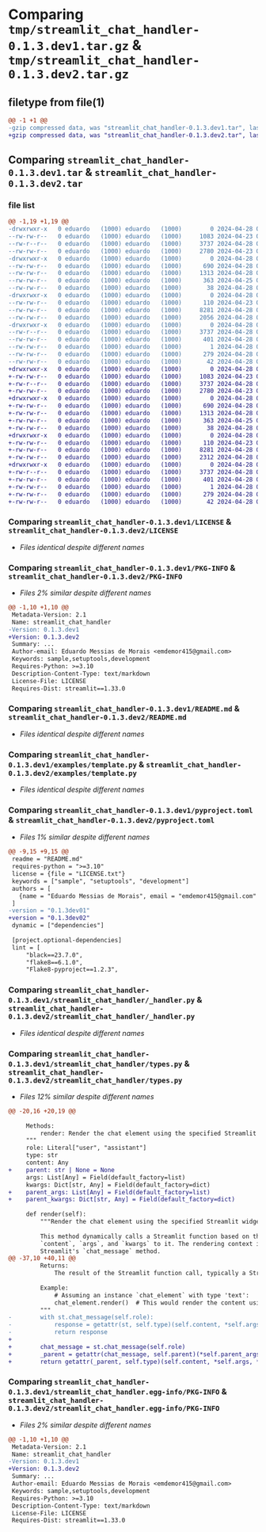 # Comparing `tmp/streamlit_chat_handler-0.1.3.dev1.tar.gz` & `tmp/streamlit_chat_handler-0.1.3.dev2.tar.gz`

## filetype from file(1)

```diff
@@ -1 +1 @@
-gzip compressed data, was "streamlit_chat_handler-0.1.3.dev1.tar", last modified: Sun Apr 28 02:38:44 2024, max compression
+gzip compressed data, was "streamlit_chat_handler-0.1.3.dev2.tar", last modified: Sun Apr 28 02:51:47 2024, max compression
```

## Comparing `streamlit_chat_handler-0.1.3.dev1.tar` & `streamlit_chat_handler-0.1.3.dev2.tar`

### file list

```diff
@@ -1,19 +1,19 @@
-drwxrwxr-x   0 eduardo   (1000) eduardo   (1000)        0 2024-04-28 02:38:44.593614 streamlit_chat_handler-0.1.3.dev1/
--rw-rw-r--   0 eduardo   (1000) eduardo   (1000)     1083 2024-04-23 04:06:28.000000 streamlit_chat_handler-0.1.3.dev1/LICENSE
--rw-r--r--   0 eduardo   (1000) eduardo   (1000)     3737 2024-04-28 02:38:44.593614 streamlit_chat_handler-0.1.3.dev1/PKG-INFO
--rw-rw-r--   0 eduardo   (1000) eduardo   (1000)     2780 2024-04-23 04:03:07.000000 streamlit_chat_handler-0.1.3.dev1/README.md
-drwxrwxr-x   0 eduardo   (1000) eduardo   (1000)        0 2024-04-28 02:38:44.589614 streamlit_chat_handler-0.1.3.dev1/examples/
--rw-rw-r--   0 eduardo   (1000) eduardo   (1000)      690 2024-04-28 02:33:43.000000 streamlit_chat_handler-0.1.3.dev1/examples/template.py
--rw-rw-r--   0 eduardo   (1000) eduardo   (1000)     1313 2024-04-28 02:38:32.000000 streamlit_chat_handler-0.1.3.dev1/pyproject.toml
--rw-rw-r--   0 eduardo   (1000) eduardo   (1000)      363 2024-04-25 04:44:43.000000 streamlit_chat_handler-0.1.3.dev1/requirements.txt
--rw-rw-r--   0 eduardo   (1000) eduardo   (1000)       38 2024-04-28 02:38:44.593614 streamlit_chat_handler-0.1.3.dev1/setup.cfg
-drwxrwxr-x   0 eduardo   (1000) eduardo   (1000)        0 2024-04-28 02:38:44.589614 streamlit_chat_handler-0.1.3.dev1/streamlit_chat_handler/
--rw-rw-r--   0 eduardo   (1000) eduardo   (1000)      110 2024-04-23 00:45:47.000000 streamlit_chat_handler-0.1.3.dev1/streamlit_chat_handler/__init__.py
--rw-rw-r--   0 eduardo   (1000) eduardo   (1000)     8281 2024-04-28 02:33:43.000000 streamlit_chat_handler-0.1.3.dev1/streamlit_chat_handler/_handler.py
--rw-rw-r--   0 eduardo   (1000) eduardo   (1000)     2056 2024-04-28 02:33:43.000000 streamlit_chat_handler-0.1.3.dev1/streamlit_chat_handler/types.py
-drwxrwxr-x   0 eduardo   (1000) eduardo   (1000)        0 2024-04-28 02:38:44.593614 streamlit_chat_handler-0.1.3.dev1/streamlit_chat_handler.egg-info/
--rw-r--r--   0 eduardo   (1000) eduardo   (1000)     3737 2024-04-28 02:38:44.000000 streamlit_chat_handler-0.1.3.dev1/streamlit_chat_handler.egg-info/PKG-INFO
--rw-rw-r--   0 eduardo   (1000) eduardo   (1000)      401 2024-04-28 02:38:44.000000 streamlit_chat_handler-0.1.3.dev1/streamlit_chat_handler.egg-info/SOURCES.txt
--rw-rw-r--   0 eduardo   (1000) eduardo   (1000)        1 2024-04-28 02:38:44.000000 streamlit_chat_handler-0.1.3.dev1/streamlit_chat_handler.egg-info/dependency_links.txt
--rw-rw-r--   0 eduardo   (1000) eduardo   (1000)      279 2024-04-28 02:38:44.000000 streamlit_chat_handler-0.1.3.dev1/streamlit_chat_handler.egg-info/requires.txt
--rw-rw-r--   0 eduardo   (1000) eduardo   (1000)       42 2024-04-28 02:38:44.000000 streamlit_chat_handler-0.1.3.dev1/streamlit_chat_handler.egg-info/top_level.txt
+drwxrwxr-x   0 eduardo   (1000) eduardo   (1000)        0 2024-04-28 02:51:47.609328 streamlit_chat_handler-0.1.3.dev2/
+-rw-rw-r--   0 eduardo   (1000) eduardo   (1000)     1083 2024-04-23 04:06:28.000000 streamlit_chat_handler-0.1.3.dev2/LICENSE
+-rw-r--r--   0 eduardo   (1000) eduardo   (1000)     3737 2024-04-28 02:51:47.609328 streamlit_chat_handler-0.1.3.dev2/PKG-INFO
+-rw-rw-r--   0 eduardo   (1000) eduardo   (1000)     2780 2024-04-23 04:03:07.000000 streamlit_chat_handler-0.1.3.dev2/README.md
+drwxrwxr-x   0 eduardo   (1000) eduardo   (1000)        0 2024-04-28 02:51:47.609328 streamlit_chat_handler-0.1.3.dev2/examples/
+-rw-rw-r--   0 eduardo   (1000) eduardo   (1000)      690 2024-04-28 02:33:43.000000 streamlit_chat_handler-0.1.3.dev2/examples/template.py
+-rw-rw-r--   0 eduardo   (1000) eduardo   (1000)     1313 2024-04-28 02:50:17.000000 streamlit_chat_handler-0.1.3.dev2/pyproject.toml
+-rw-rw-r--   0 eduardo   (1000) eduardo   (1000)      363 2024-04-25 04:44:43.000000 streamlit_chat_handler-0.1.3.dev2/requirements.txt
+-rw-rw-r--   0 eduardo   (1000) eduardo   (1000)       38 2024-04-28 02:51:47.609328 streamlit_chat_handler-0.1.3.dev2/setup.cfg
+drwxrwxr-x   0 eduardo   (1000) eduardo   (1000)        0 2024-04-28 02:51:47.609328 streamlit_chat_handler-0.1.3.dev2/streamlit_chat_handler/
+-rw-rw-r--   0 eduardo   (1000) eduardo   (1000)      110 2024-04-23 00:45:47.000000 streamlit_chat_handler-0.1.3.dev2/streamlit_chat_handler/__init__.py
+-rw-rw-r--   0 eduardo   (1000) eduardo   (1000)     8281 2024-04-28 02:33:43.000000 streamlit_chat_handler-0.1.3.dev2/streamlit_chat_handler/_handler.py
+-rw-rw-r--   0 eduardo   (1000) eduardo   (1000)     2312 2024-04-28 02:51:11.000000 streamlit_chat_handler-0.1.3.dev2/streamlit_chat_handler/types.py
+drwxrwxr-x   0 eduardo   (1000) eduardo   (1000)        0 2024-04-28 02:51:47.609328 streamlit_chat_handler-0.1.3.dev2/streamlit_chat_handler.egg-info/
+-rw-r--r--   0 eduardo   (1000) eduardo   (1000)     3737 2024-04-28 02:51:47.000000 streamlit_chat_handler-0.1.3.dev2/streamlit_chat_handler.egg-info/PKG-INFO
+-rw-rw-r--   0 eduardo   (1000) eduardo   (1000)      401 2024-04-28 02:51:47.000000 streamlit_chat_handler-0.1.3.dev2/streamlit_chat_handler.egg-info/SOURCES.txt
+-rw-rw-r--   0 eduardo   (1000) eduardo   (1000)        1 2024-04-28 02:51:47.000000 streamlit_chat_handler-0.1.3.dev2/streamlit_chat_handler.egg-info/dependency_links.txt
+-rw-rw-r--   0 eduardo   (1000) eduardo   (1000)      279 2024-04-28 02:51:47.000000 streamlit_chat_handler-0.1.3.dev2/streamlit_chat_handler.egg-info/requires.txt
+-rw-rw-r--   0 eduardo   (1000) eduardo   (1000)       42 2024-04-28 02:51:47.000000 streamlit_chat_handler-0.1.3.dev2/streamlit_chat_handler.egg-info/top_level.txt
```

### Comparing `streamlit_chat_handler-0.1.3.dev1/LICENSE` & `streamlit_chat_handler-0.1.3.dev2/LICENSE`

 * *Files identical despite different names*

### Comparing `streamlit_chat_handler-0.1.3.dev1/PKG-INFO` & `streamlit_chat_handler-0.1.3.dev2/PKG-INFO`

 * *Files 2% similar despite different names*

```diff
@@ -1,10 +1,10 @@
 Metadata-Version: 2.1
 Name: streamlit_chat_handler
-Version: 0.1.3.dev1
+Version: 0.1.3.dev2
 Summary: ...
 Author-email: Eduardo Messias de Morais <emdemor415@gmail.com>
 Keywords: sample,setuptools,development
 Requires-Python: >=3.10
 Description-Content-Type: text/markdown
 License-File: LICENSE
 Requires-Dist: streamlit==1.33.0
```

### Comparing `streamlit_chat_handler-0.1.3.dev1/README.md` & `streamlit_chat_handler-0.1.3.dev2/README.md`

 * *Files identical despite different names*

### Comparing `streamlit_chat_handler-0.1.3.dev1/examples/template.py` & `streamlit_chat_handler-0.1.3.dev2/examples/template.py`

 * *Files identical despite different names*

### Comparing `streamlit_chat_handler-0.1.3.dev1/pyproject.toml` & `streamlit_chat_handler-0.1.3.dev2/pyproject.toml`

 * *Files 1% similar despite different names*

```diff
@@ -9,15 +9,15 @@
 readme = "README.md"
 requires-python = ">=3.10"
 license = {file = "LICENSE.txt"}
 keywords = ["sample", "setuptools", "development"]
 authors = [
   {name = "Eduardo Messias de Morais", email = "emdemor415@gmail.com" },
 ]
-version = "0.1.3dev01"
+version = "0.1.3dev02"
 dynamic = ["dependencies"]
 
 [project.optional-dependencies]
 lint = [
     "black==23.7.0",
     "flake8==6.1.0",
     "Flake8-pyproject==1.2.3",
```

### Comparing `streamlit_chat_handler-0.1.3.dev1/streamlit_chat_handler/_handler.py` & `streamlit_chat_handler-0.1.3.dev2/streamlit_chat_handler/_handler.py`

 * *Files identical despite different names*

### Comparing `streamlit_chat_handler-0.1.3.dev1/streamlit_chat_handler/types.py` & `streamlit_chat_handler-0.1.3.dev2/streamlit_chat_handler/types.py`

 * *Files 12% similar despite different names*

```diff
@@ -20,16 +20,19 @@
 
     Methods:
         render: Render the chat element using the specified Streamlit widget.
     """
     role: Literal["user", "assistant"]
     type: str
     content: Any
+    parent: str | None = None
     args: List[Any] = Field(default_factory=list)
     kwargs: Dict[str, Any] = Field(default_factory=dict)
+    parent_args: List[Any] = Field(default_factory=list)
+    parent_kwargs: Dict[str, Any] = Field(default_factory=dict)
 
     def render(self):
         """Render the chat element using the specified Streamlit widget.
 
         This method dynamically calls a Streamlit function based on the `type` attribute, passing
         `content`, `args`, and `kwargs` to it. The rendering context is defined by the `role`, using
         Streamlit's `chat_message` method.
@@ -37,10 +40,11 @@
         Returns:
             The result of the Streamlit function call, typically a Streamlit component instance.
 
         Example:
             # Assuming an instance `chat_element` with type 'text':
             chat_element.render()  # This would render the content using `st.text()`.
         """
-        with st.chat_message(self.role):
-            response = getattr(st, self.type)(self.content, *self.args, **self.kwargs)
-            return response
+
+        chat_message = st.chat_message(self.role)
+        _parent = getattr(chat_message, self.parent)(*self.parent_args, **self.parent_kwargs) if self.parent else chat_message
+        return getattr(_parent, self.type)(self.content, *self.args, **self.kwargs)
```

### Comparing `streamlit_chat_handler-0.1.3.dev1/streamlit_chat_handler.egg-info/PKG-INFO` & `streamlit_chat_handler-0.1.3.dev2/streamlit_chat_handler.egg-info/PKG-INFO`

 * *Files 2% similar despite different names*

```diff
@@ -1,10 +1,10 @@
 Metadata-Version: 2.1
 Name: streamlit_chat_handler
-Version: 0.1.3.dev1
+Version: 0.1.3.dev2
 Summary: ...
 Author-email: Eduardo Messias de Morais <emdemor415@gmail.com>
 Keywords: sample,setuptools,development
 Requires-Python: >=3.10
 Description-Content-Type: text/markdown
 License-File: LICENSE
 Requires-Dist: streamlit==1.33.0
```

